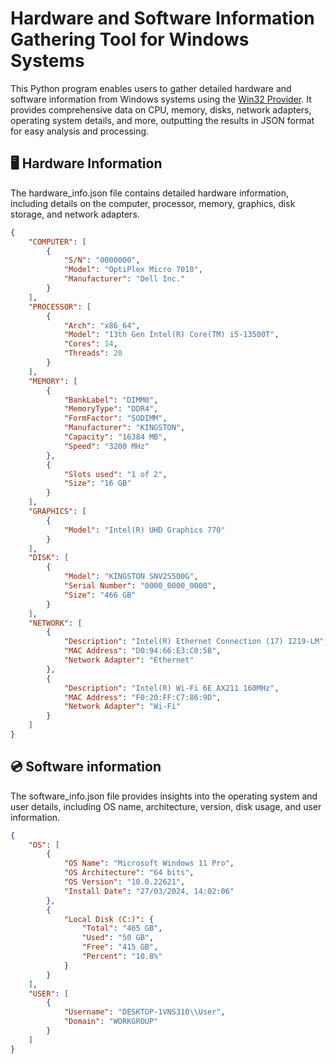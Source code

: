 # Hardware and Software Information Gathering Tool for Windows Systems

This Python program enables users to gather detailed hardware and software information from Windows systems using the [Win32 Provider](https://learn.microsoft.com/en-us/windows/win32/cimwin32prov/win32-provider). It provides comprehensive data on CPU, memory, disks, network adapters, operating system details, and more, outputting the results in JSON format for easy analysis and processing.

## 🖥️ Hardware Information
The hardware_info.json file contains detailed hardware information, including details on the computer, processor, memory, graphics, disk storage, and network adapters.
```json
{
    "COMPUTER": [
        {
            "S/N": "0000000",
            "Model": "OptiPlex Micro 7010",
            "Manufacturer": "Dell Inc."
        }
    ],
    "PROCESSOR": [
        {
            "Arch": "x86_64",
            "Model": "13th Gen Intel(R) Core(TM) i5-13500T",
            "Cores": 14,
            "Threads": 20
        }
    ],
    "MEMORY": [
        {
            "BankLabel": "DIMM0",
            "MemoryType": "DDR4",
            "FormFactor": "SODIMM",
            "Manufacturer": "KINGSTON",
            "Capacity": "16384 MB",
            "Speed": "3200 MHz"
        },
        {
            "Slots used": "1 of 2",
            "Size": "16 GB"
        }
    ],
    "GRAPHICS": [
        {
            "Model": "Intel(R) UHD Graphics 770"
        }
    ],
    "DISK": [
        {
            "Model": "KINGSTON SNV2S500G",
            "Serial Number": "0000_0000_0000",
            "Size": "466 GB"
        }
    ],
    "NETWORK": [
        {
            "Description": "Intel(R) Ethernet Connection (17) I219-LM",
            "MAC Address": "D0:94:66:E3:C0:5B",
            "Network Adapter": "Ethernet"
        },
        {
            "Description": "Intel(R) Wi-Fi 6E AX211 160MHz",
            "MAC Address": "F0:20:FF:C7:86:9D",
            "Network Adapter": "Wi-Fi"
        }
    ]
}
```
## 💿 Software information
The software_info.json file provides insights into the operating system and user details, including OS name, architecture, version, disk usage, and user information.
```json
{
    "OS": [
        {
            "OS Name": "Microsoft Windows 11 Pro",
            "OS Architecture": "64 bits",
            "OS Version": "10.0.22621",
            "Install Date": "27/03/2024, 14:02:06"
        },
        {
            "Local Disk (C:)": {
                "Total": "465 GB",
                "Used": "50 GB",
                "Free": "415 GB",
                "Percent": "10.8%"
            }
        }
    ],
    "USER": [
        {
            "Username": "DESKTOP-1VNS310\\User",
            "Domain": "WORKGROUP"
        }
    ]
}
```
